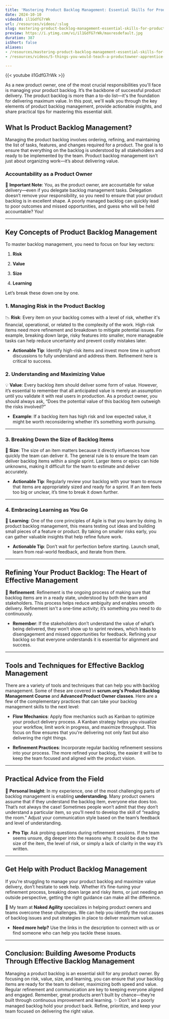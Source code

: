 ```yaml
---
title: 'Mastering Product Backlog Management: Essential Skills for Product Owners'
date: 2024-10-10
videoId: il1GdfG7rWk
url: /resources/videos/:slug
slug: mastering-product-backlog-management-essential-skills-for-product-owners
preview: https://i.ytimg.com/vi/il1GdfG7rWk/maxresdefault.jpg
duration: 387
isShort: false
aliases:
- /resources/mastering-product-backlog-management-essential-skills-for-product-owners
- /resources/videos/5-things-you-would-teach-a-productowner-apprentice-part-4

---
```


{{< youtube il1GdfG7rWk >}}

As a new product owner, one of the most crucial responsibilities you'll face is managing your product backlog. It’s the backbone of successful product delivery. The product backlog is more than a to-do list—it's the foundation for delivering maximum value. In this post, we'll walk you through the key elements of product backlog management, provide actionable insights, and share practical tips for mastering this essential skill.

## **What Is Product Backlog Management?**

Managing the product backlog involves ordering, refining, and maintaining the list of tasks, features, and changes required for a product. The goal is to ensure that everything on the backlog is understood by all stakeholders and ready to be implemented by the team. Product backlog management isn't just about organizing work—it’s about delivering value.

### **Accountability as a Product Owner**

🤔 **Important Note**: You, as the product owner, are accountable for value delivery—even if you delegate backlog management tasks. Delegation doesn’t remove your responsibility, so you need to ensure that your product backlog is in excellent shape. A poorly managed backlog can quickly lead to poor outcomes and missed opportunities, and guess who will be held accountable? You!

* * *

## **Key Concepts of Product Backlog Management**

To master backlog management, you need to focus on four key vectors:

1. **Risk**

3. **Value**

5. **Size**

7. **Learning**

Let’s break these down one by one.

### **1\. Managing Risk in the Product Backlog**

📉 **Risk**: Every item on your backlog comes with a level of risk, whether it's financial, operational, or related to the complexity of the work. High-risk items need more refinement and breakdown to mitigate potential issues. For example, breaking down large, risky features into smaller, more manageable tasks can help reduce uncertainty and prevent costly mistakes later.

- **Actionable Tip**: Identify high-risk items and invest more time in upfront discussions to fully understand and address them. Refinement here is critical to success.

### **2\. Understanding and Maximizing Value**

💡 **Value**: Every backlog item should deliver some form of value. However, it’s essential to remember that all anticipated value is merely an assumption until you validate it with real users in production. As a product owner, you should always ask, “Does the potential value of this backlog item outweigh the risks involved?”

- **Example**: If a backlog item has high risk and low expected value, it might be worth reconsidering whether it’s something worth pursuing.

* * *

### **3\. Breaking Down the Size of Backlog Items**

📏 **Size**: The size of an item matters because it directly influences how quickly the team can deliver it. The general rule is to ensure the team can deliver backlog items within a single sprint. Larger items or epics can hide unknowns, making it difficult for the team to estimate and deliver accurately.

- **Actionable Tip**: Regularly review your backlog with your team to ensure that items are appropriately sized and ready for a sprint. If an item feels too big or unclear, it’s time to break it down further.

* * *

### **4\. Embracing Learning as You Go**

🧠 **Learning**: One of the core principles of Agile is that you learn by doing. In product backlog management, this means testing out ideas and building small pieces of a feature or product. By taking on smaller risks early, you can gather valuable insights that help refine future work.

- **Actionable Tip**: Don’t wait for perfection before starting. Launch small, learn from real-world feedback, and iterate from there.

* * *

## **Refining Your Product Backlog: The Heart of Effective Management**

🎯 **Refinement**: Refinement is the ongoing process of making sure that backlog items are in a ready state, understood by both the team and stakeholders. This process helps reduce ambiguity and enables smooth delivery. Refinement isn't a one-time activity; it’s something you need to do continuously.

- **Remember**: If the stakeholders don’t understand the value of what’s being delivered, they won’t show up to sprint reviews, which leads to disengagement and missed opportunities for feedback. Refining your backlog so that everyone understands it is essential for alignment and success.

* * *

## **Tools and Techniques for Effective Backlog Management**

There are a variety of tools and techniques that can help you with backlog management. Some of these are covered in **scrum.org's Product Backlog Management Course** and **Advanced Product Owner classes**. Here are a few of the complementary practices that can take your backlog management skills to the next level:

- **Flow Mechanics**: Apply flow mechanics such as Kanban to optimize your product delivery process. A Kanban strategy helps you visualize your workflow, limit work in progress, and maximize throughput. This focus on flow ensures that you're delivering not only fast but also delivering the right things.

- **Refinement Practices**: Incorporate regular backlog refinement sessions into your process. The more refined your backlog, the easier it will be to keep the team focused and aligned with the product vision.

* * *

## **Practical Advice from the Field**

💬 **Personal Insight**: In my experience, one of the most challenging parts of backlog management is enabling **understanding**. Many product owners assume that if they understand the backlog item, everyone else does too. That’s not always the case! Sometimes people won’t admit that they don’t understand a particular item, so you’ll need to develop the skill of “reading the room.” Adjust your communication style based on the team’s feedback and level of understanding.

- **Pro Tip**: Ask probing questions during refinement sessions. If the team seems unsure, dig deeper into the reasons why. It could be due to the size of the item, the level of risk, or simply a lack of clarity in the way it’s written.

* * *

## **Get Help with Product Backlog Management**

If you're struggling to manage your product backlog and maximize value delivery, don’t hesitate to seek help. Whether it’s fine-tuning your refinement process, breaking down large and risky items, or just needing an outside perspective, getting the right guidance can make all the difference.

🚀 My team at **Naked Agility** specializes in helping product owners and teams overcome these challenges. We can help you identify the root causes of backlog issues and put strategies in place to deliver maximum value.

- **Need more help?** Use the links in the description to connect with us or find someone who can help you tackle these issues.

* * *

## **Conclusion: Building Awesome Products Through Effective Backlog Management**

Managing a product backlog is an essential skill for any product owner. By focusing on risk, value, size, and learning, you can ensure that your backlog items are ready for the team to deliver, maximizing both speed and value. Regular refinement and communication are key to keeping everyone aligned and engaged. Remember, great products aren’t built by chance—they’re built through continuous improvement and learning. ✨ Don’t let a poorly managed backlog hold your product back. Refine, prioritize, and keep your team focused on delivering the right value.



